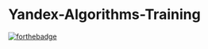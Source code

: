 ﻿# Yandex-Algorithms-Training
[![forthebadge](https://forthebadge.com/images/badges/works-on-my-machine.svg)](https://forthebadge.com)
